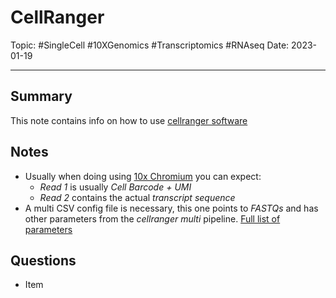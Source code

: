 
# CellRanger
Topic: #SingleCell #10XGenomics #Transcriptomics #RNAseq 
Date: 2023-01-19

---

## Summary
This note contains info on how to use [cellranger software](https://support.10xgenomics.com/single-cell-gene-expression/software/pipelines/latest/what-is-cell-ranger)

## Notes
- Usually when doing using [10x Chromium](https://www.10xgenomics.com/instruments/chromium-family) you can expect:
	- *Read 1* is usually *Cell Barcode + UMI*
	- *Read 2* contains the actual *transcript sequence*
- A multi CSV config file is necessary, this one points to *FASTQs* and has other parameters from the *cellranger multi* pipeline. [Full list of parameters](https://support.10xgenomics.com/single-cell-gene-expression/software/pipelines/latest/using/multi#multi-gex-cellplex-one)

## Questions
- Item



